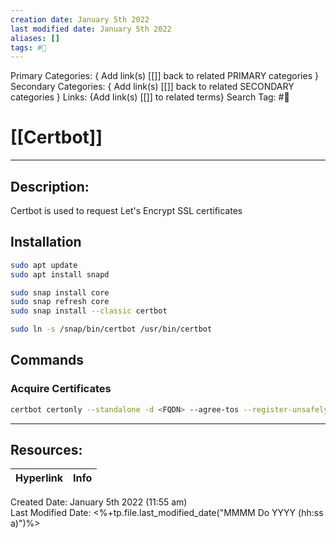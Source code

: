 ```yaml
---
creation date: January 5th 2022
last modified date: January 5th 2022
aliases: []
tags: #🧰
---
```


Primary Categories: { Add link(s) [[]] back to related PRIMARY categories }
Secondary Categories:  { Add link(s) [[]] back to related SECONDARY categories }
Links: {Add link(s) [[]] to related terms}
Search Tag: #🧰  

# [[Certbot]]  
___

## Description:
Certbot is used to request Let's Encrypt SSL certificates 

## Installation
```bash
sudo apt update
sudo apt install snapd

sudo snap install core
sudo snap refresh core 
sudo snap install --classic certbot 

sudo ln -s /snap/bin/certbot /usr/bin/certbot
```

## Commands
### Acquire Certificates 
```bash
certbot certonly --standalone -d <FQDN> --agree-tos --register-unsafely-without-email
```


___

## Resources:

| Hyperlink | Info |
| --------- | ---- |


Created Date: January 5th 2022 (11:55 am)  
Last Modified Date: <%+tp.file.last_modified_date("MMMM Do YYYY (hh:ss a)")%>
